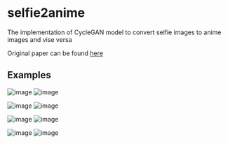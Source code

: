 # selfie2anime

The implementation of CycleGAN model to convert selfie images to anime images and vise versa

Original paper can be found [here](https://arxiv.org/abs/1703.10593)

## Examples
![image](https://github.com/SashaDance/selfie2anime/assets/122171457/df50a7ee-4a1b-49bd-935b-ef0447172465)  ![image](https://github.com/SashaDance/selfie2anime/assets/122171457/f2a78821-2d06-405d-b517-709d8520d5d5)

![image](https://github.com/SashaDance/selfie2anime/assets/122171457/12fdd0d7-ba32-4956-918d-a390f3e7f076)  ![image](https://github.com/SashaDance/selfie2anime/assets/122171457/df16ddd2-d9af-4e14-ba9c-bfdcea5da1a0)

![image](https://github.com/SashaDance/selfie2anime/assets/122171457/0d693451-6442-492d-afa9-e1243154f76e)  ![image](https://github.com/SashaDance/selfie2anime/assets/122171457/2f47ec7a-48c0-4942-87f9-4083761c004a)

![image](https://github.com/SashaDance/selfie2anime/assets/122171457/a9f7db0b-62ba-49d9-82ed-d79478d27ae0)  ![image](https://github.com/SashaDance/selfie2anime/assets/122171457/10a45f9f-ab4b-488e-ac3e-e8628d51361f)








